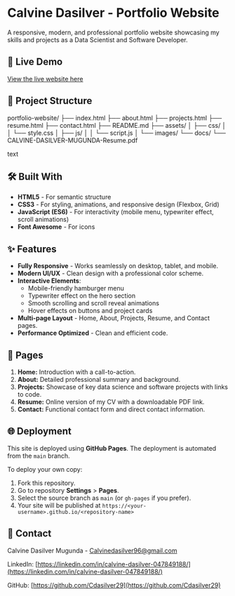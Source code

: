 # Calvine Dasilver - Portfolio Website

A responsive, modern, and professional portfolio website showcasing my skills and projects as a Data Scientist and Software Developer.

## 🚀 Live Demo

[View the live website here](https://cdasilver29.github.io/portfolio) <!-- Replace with your actual deployment URL -->

## 📁 Project Structure
portfolio-website/
├── index.html
├── about.html
├── projects.html
├── resume.html
├── contact.html
├── README.md
├── assets/
│ ├── css/
│ │ └── style.css
│ ├── js/
│ │ └── script.js
│ └── images/
└── docs/
└── CALVINE-DASILVER-MUGUNDA-Resume.pdf

text

## 🛠️ Built With

- **HTML5** - For semantic structure
- **CSS3** - For styling, animations, and responsive design (Flexbox, Grid)
- **JavaScript (ES6)** - For interactivity (mobile menu, typewriter effect, scroll animations)
- **Font Awesome** - For icons

## ✨ Features

- **Fully Responsive** - Works seamlessly on desktop, tablet, and mobile.
- **Modern UI/UX** - Clean design with a professional color scheme.
- **Interactive Elements**:
  - Mobile-friendly hamburger menu
  - Typewriter effect on the hero section
  - Smooth scrolling and scroll reveal animations
  - Hover effects on buttons and project cards
- **Multi-page Layout** - Home, About, Projects, Resume, and Contact pages.
- **Performance Optimized** - Clean and efficient code.

## 📄 Pages

1.  **Home:** Introduction with a call-to-action.
2.  **About:** Detailed professional summary and background.
3.  **Projects:** Showcase of key data science and software projects with links to code.
4.  **Resume:** Online version of my CV with a downloadable PDF link.
5.  **Contact:** Functional contact form and direct contact information.

## 🌐 Deployment

This site is deployed using **GitHub Pages**. The deployment is automated from the `main` branch.

To deploy your own copy:
1.  Fork this repository.
2.  Go to repository **Settings** > **Pages**.
3.  Select the source branch as `main` (or `gh-pages` if you prefer).
4.  Your site will be published at `https://<your-username>.github.io/<repository-name>`

## 📧 Contact

Calvine Dasilver Mugunda - [Calvinedasilver96@gmail.com](mailto:Calvinedasilver96@gmail.com)

LinkedIn: [https://linkedin.com/in/calvine-dasilver-047849188/](https://linkedin.com/in/calvine-dasilver-047849188/)

GitHub: [https://github.com/Cdasilver29](https://github.com/Cdasilver29)
